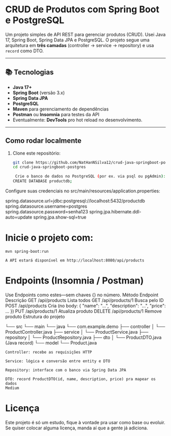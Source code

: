 # CRUD de Produtos com Spring Boot e PostgreSQL

Um projeto simples de API REST para gerenciar produtos (CRUD). Usei Java 17, Spring Boot, Spring Data JPA e PostgreSQL. O projeto segue uma arquitetura em **três camadas** (controller → service → repository) e usa `record` como DTO.

---

## 📚 Tecnologias

- **Java 17+**
- **Spring Boot** (versão 3.x)
- **Spring Data JPA**
- **PostgreSQL**
- **Maven** para gerenciamento de dependências
- **Postman** ou **Insomnia** para testes da API
- Eventualmente: **DevTools** pro hot reload no desenvolvimento.

---

##  Como rodar localmente

1. Clone este repositório:
   ```bash
   git clone https://github.com/NatHanNSilva12/crud-java-springboot-postgres.git
   cd crud-java-springboot-postgres

    Crie o banco de dados no PostgreSQL (por ex. via psql ou pgAdmin):
   CREATE DATABASE productdb;


Configure suas credenciais no src/main/resources/application.properties:

spring.datasource.url=jdbc:postgresql://localhost:5432/productdb
spring.datasource.username=postgres
spring.datasource.password=senha123
spring.jpa.hibernate.ddl-auto=update
spring.jpa.show-sql=true

# Inicie o projeto com:

    mvn spring-boot:run

    A API estará disponível em http://localhost:8080/api/products

# Endpoints (Insomnia / Postman)

Use Endpoints como estes—sem chaves {} no número.
Método	Endpoint	Descrição
GET	/api/products	Lista todos
GET	/api/products/1	Busca pelo ID
POST	/api/products	Cria (no body: { "name": "...", "description": "...", "price": ... })
PUT	/api/products/1	Atualiza produto
DELETE	/api/products/1	Remove produto
Estrutura do projeto

└── src
    └── main
        └── java
            └── com.example.demo
                ├── controller
                │   └── ProductController.java
                ├── service
                │   └── ProductService.java
                ├── repository
                │   └── ProductRepository.java
                ├── dto
                │   └── ProductDTO.java  (Java record)
                └── model
                    └── Product.java

    Controller: recebe as requisições HTTP

    Service: lógica e conversão entre entity e DTO

    Repository: interface com o banco via Spring Data JPA

    DTO: record ProductDTO(id, name, description, price) pra mapear os dados
    Medium

# Licença

Este projeto é só um estudo, fique à vontade pra usar como base ou evoluir. Se quiser colocar alguma licença, manda aí que a gente já adiciona.
